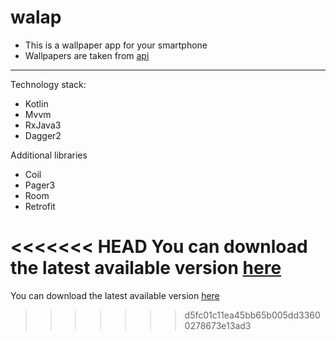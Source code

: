 # walap

* This is a wallpaper app for your smartphone
* Wallpapers are taken from [api](https://unsplash.com/developers)

---
Technology stack:
* Kotlin
* Mvvm
* RxJava3
* Dagger2

Additional libraries
* Coil
* Pager3
* Room
* Retrofit

<<<<<<< HEAD
You can download the latest available version [here](https://t.me/apkPublicPrograms/13)
=======
You can download the latest available version [here](https://t.me/apkPublicPrograms)
>>>>>>> d5fc01c11ea45bb65b005dd33600278673e13ad3
